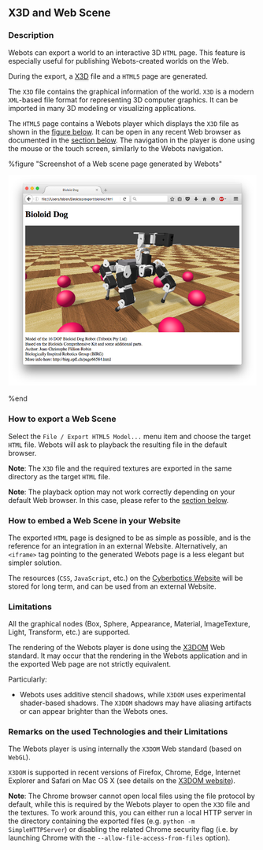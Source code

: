 ## X3D and Web Scene

### Description

Webots can export a world to an interactive 3D `HTML` page.
This feature is especially useful for publishing Webots-created worlds on the Web.

During the export, a [X3D](http://www.web3d.org/x3d/what-x3d) file and a `HTML5` page are generated.

The `X3D` file contains the graphical information of the world.
`X3D` is a modern `XML`-based file format for representing 3D computer graphics.
It can be imported in many 3D modeling or visualizing applications.

The `HTML5` page contains a Webots player which displays the `X3D` file
as shown in the [figure below](#screenshot-of-a-web-scene-page-generated-by-webots).
It can be open in any recent Web browser as documented in the [section below](#remarks-on-the-used-technologies-and-their-limitations).
The navigation in the player is done using the mouse or the touch screen, similarly to the Webots navigation.

%figure "Screenshot of a Web scene page generated by Webots"

![screenshot-web-scene.png](images/screenshot-web-scene.png)

%end


### How to export a Web Scene

Select the `File / Export HTML5 Model...` menu item and choose the target `HTML` file.
Webots will ask to playback the resulting file in the default browser.

**Note**:
The `X3D` file and the required textures are exported in the same directory as the target `HTML` file.

**Note**:
The playback option may not work correctly depending on your default Web browser.
In this case, please refer to the [section below](#remarks-on-the-used-technologies-and-their-limitations).


### How to embed a Web Scene in your Website

The exported `HTML` page is designed to be as simple as possible, and is the reference for
an integration in an external Website.
Alternatively, an `<iframe>` tag pointing to the generated Webots page is a less elegant but simpler solution.

The resources (`CSS`, `JavaScript`, etc.) on the [Cyberbotics Website](https://www.cyberbotics.com)
will be stored for long term, and can be used from an external Website.


### Limitations

All the graphical nodes (Box, Sphere, Appearance, Material, ImageTexture, Light, Transform, etc.) are supported.

The rendering of the Webots player is done using the [X3DOM](http://www.x3dom.org) Web standard.
It may occur that the rendering in the Webots application and in the exported Web page are not strictly equivalent.

Particularly:

- Webots uses additive stencil shadows, while `X3DOM` uses experimental shader-based shadows.
The `X3DOM` shadows may have aliasing artifacts or can appear brighter than the Webots ones.


### Remarks on the used Technologies and their Limitations

The Webots player is using internally the `X3DOM` Web standard (based on `WebGL`).

`X3DOM` is supported in recent versions of Firefox, Chrome, Edge, Internet Explorer and Safari on
Mac OS X (see details on the [X3DOM website](http://www.x3dom.org)).

**Note**:
The Chrome browser cannot open local files using the file protocol by default,
while this is required by the Webots player to open the `X3D` file and the textures.
To work around this, you can either run a local HTTP server in the directory
containing the exported files (e.g. `python -m SimpleHTTPServer`) or
disabling the related Chrome security flag (i.e. by launching Chrome with the
`--allow-file-access-from-files` option).
